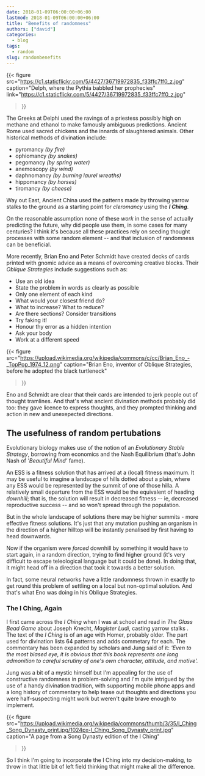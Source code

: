 ```yaml
---
date: 2018-01-09T06:00:00+06:00
lastmod: 2018-01-09T06:00:00+06:00
title: "Benefits of randomness"
authors: ["david"]
categories:
  - blog
tags:
  - random
slug: randombenefits
---
```


{{< figure src="https://c1.staticflickr.com/5/4427/36719972835_f33ffc7ff0_z.jpg" 
caption="Delph, where the Pythia babbled her prophecies" 
link="https://c1.staticflickr.com/5/4427/36719972835_f33ffc7ff0_z.jpg" 
>}}


The Greeks at Delphi used the ravings of a priestess possibly  high on methane and ethanol to make  famously ambiguous predictions. Ancient Rome used sacred chickens and the innards of slaughtered animals. Other historical methods of divination include:

 - pyromancy _(by fire)_
 - ophiomancy _(by snakes)_
 - pegomancy _(by spring water)_
 - anemoscopy _(by wind)_
 - daphnomancy _(by burning laurel wreaths)_
 - hippomancy _(by horses)_
 - tiromancy _(by cheese)_

 Way out East, Ancient China used the patterns made by throwing yarrow stalks to the ground as a starting point for _cleromancy_ using the ***I Ching***.

 On the reasonable assumption none of these _work_ in the sense of actually predicting the future, why did people use them, in some cases for many centuries? I think it's because all these practices rely on seeding thought processes with some random element -- and that inclusion of randomness can be beneficial. 

More recently, Brian Eno and Peter Schmidt have created decks of cards printed with gnomic advice as a means of overcoming creative blocks. Their _Oblique Strategies_ include suggestions such as:

 - Use an old idea
 - State the problem in words as clearly as possible
 - Only one element of each kind
 - What would your closest friend do?
 - What to increase? What to reduce?
 - Are there sections? Consider transitions
 - Try faking it!
 - Honour thy error as a hidden intention
 - Ask your body
 - Work at a different speed





{{< figure src="https://upload.wikimedia.org/wikipedia/commons/c/cc/Brian_Eno_-_TopPop_1974_12.png" 
caption="Brian Eno, inventor of Oblique Strategies, before he adopted the black turtleneck" 

>}}

 Eno and Schmidt are clear that their cards are intended to jerk people out of thought tramlines. And that's what ancient divination methods probably did too: they gave licence to express thoughts, and  they prompted thinking and action in new and unexepected directions.

## The usefulness  of random pertubations ##
Evolutionary biology makes use of the notion of an _Evolutionary Stable Strategy_, borrowing from economics and the Nash Equilibrium (that's John Nash of _'Beautiful Mind'_ fame).

An ESS is a fitness solution that has arrived at a (local) fitness maximum. It may be useful to imagine a landscape of hills dotted about a plain, where any  ESS would be represented by the summit of one of those hilla. A relatively small departure from the ESS would be the equivalent of heading _downhill_; that is, the solution will result in decreased fitness  -- ie, decreased reproductive success -- and so won't spread through the population. 

But in the whole landscape of solutions there may be  higher summits - more effective fitness solutions. It's just that any mutation pushing an organism in the direction of a higher hilltop will be instantly penalised by first having to head downwards.

Now if the organism were _forced_ downhill by something it would have to start again, in a random direction, trying to find higher ground (it's very difficult to escape teleological language but it could be done). In doing that, it might head off in a direction that took it towards a better solution.

In fact, some neural networks have a little randomness thrown in exactly to get round this problem of settling on a local but non-optimal solution. And that's what Eno was doing in his Oblique Strategies.

### The I Ching, Again ###

I first came across the _I Ching_ when I was at school and read in _The Glass Bead Game_ about Joseph Knecht, _Magister Ludi_,   casting yarrow stalks . The text of the _I Ching_ is of an age with Homer, probably older. The part used for divination lists 64 patterns and adds commetary for each. The commentary has been expanded by scholars and Jung said of it: _'Even to the most biased eye, it is obvious that this book represents one long admonition to careful scrutiny of one's own character, attitude, and motive'._

Jung was a bit of a mystic himself but I'm appealing for the use of constructive randomness in problem-solving and I'm quite intrigued by the use of a handy divination tradition, with supporting mobile phone apps and a long history of commentary to help tease out thoughts and directions you were half-suspecting might work but weren't quite brave enough to implement.


{{< figure src="https://upload.wikimedia.org/wikipedia/commons/thumb/3/35/I_Ching_Song_Dynasty_print.jpg/1024px-I_Ching_Song_Dynasty_print.jpg" 
caption="A page from a Song Dynasty edition of the I Ching" 

>}}

So I think I'm going to incorporate the I Ching into my decision-making, to throw in that little bit of left field thinking that might make all the difference.